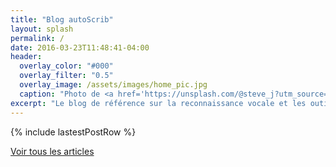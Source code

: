 ```yaml
---
title: "Blog autoScrib"
layout: splash
permalink: /
date: 2016-03-23T11:48:41-04:00
header:
  overlay_color: "#000"
  overlay_filter: "0.5"
  overlay_image: /assets/images/home_pic.jpg
  caption: "Photo de <a href='https://unsplash.com/@steve_j?utm_source=unsplash&utm_medium=referral&utm_content=creditCopyText'>Steve Johnson</a> sur <a href='https://unsplash.com/fr/s/photos/Bleu?orientation=landscape&utm_source=unsplash&utm_medium=referral&utm_content=creditCopyText'>Unsplash</a>"
excerpt: "Le blog de référence sur la reconnaissance vocale et les outils de transcription."
---
```


{% include lastestPostRow %}

<p><a href="/posts" class="btn btn--primary">Voir tous les articles</a></p>
